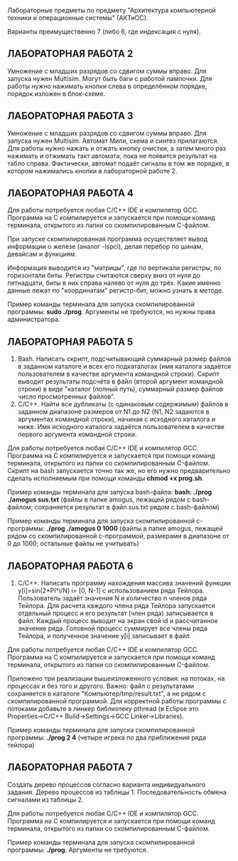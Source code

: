 Лабораторные предметы по предмету "Архитектура компьютерной техники и операционные системы" (АКТиОС).

Варианты преимущественно 7 (либо 6, где индексация с нуля).

<h2> ЛАБОРАТОРНАЯ РАБОТА 2 </h2> 

Умножение с младших разрядов со сдвигом суммы вправо. Для запуска нужен Multisim. Могут быть баги с работой лампочки. Для работы нужно нажимать кнопки слева в определённом порядке, порядок изложен в блок-схеме.

<h2> ЛАБОРАТОРНАЯ РАБОТА 3 </h2> 

Умножение с младших разрядов со сдвигом суммы вправо. Для запуска нужен Multisim. Автомат Мили, схема и синтез прилагаются. Для работы нужно нажать и отжать кнопку очистки, а затем много раз нажимать и отжимать такт автомата, пока не появится результат на табло справа. Фактически, автомат подаёт сигналы в том же порядке, в котором нажимались кнопки в лабораторной работе 2.

<h2> ЛАБОРАТОРНАЯ РАБОТА 4 </h2> 

Для работы потребуется любая C/C++ IDE и компилятор GCC. Программа на C компилируется и запускается при помощи команд терминала, открытого из папки со скомпилированным C-файлом. 

При запуске скомпилированная программа осуществляет вывод информации о железе (аналог -lspci), делая перебор по шинам, девайсам и функциям. 

Информация выводится из "матрицы", где по вертикали регистры, по горизонтали биты. Регистры считаются сверху вниз от нуля до пятнадцати, биты в них справа налево от нуля до трёх. Какие именно данные лежат по "координатам" регистр-бит, можно узнать в методе.

Пример команды терминала для запуска скомпилированной программы: **sudo ./prog**. Аргументы не требуются, но нужны права администратора.

<h2> ЛАБОРАТОРНАЯ РАБОТА 5 </h2> 

1. Bash. Написать скрипт, подсчитывающий суммарный размер файлов в заданном каталоге и всех его подкаталогах (имя каталога задаётся пользователем в качестве аргумента командной строки). Скрипт выводит результаты подсчёта в файл (второй аргумент командной строки) в виде "каталог (полный путь), суммарный размер файлов число просмотренных файлов".
2. C/C++. Найти все дубликаты (с одинаковым содержимым) файлов в заданном диапазоне размеров от N1 до N2 (N1, N2 задаются в аргументах командной строки), начиная с исходного каталога и ниже. Имя исходного каталога задаётся пользователем в качестве первого аргумента командной строки.  

Для работы потребуется любая C/C++ IDE и компилятор GCC. Программа на C компилируется и запускается при помощи команд терминала, открытого из папки со скомпилированным C-файлом. Скрипт на bash запускается точно так же, но его нужно предварительно сделать исполняемым при помощи команды **chmod +x prog.sh**.

Пример команды терминала для запуска bash-файла: **bash: ./prog ./amogus sus.txt** (файлы в папке amogus, лежащей рядом с bash-файлом; сохраняется результат в файл sus.txt рядом с bash-файлом)

Пример команды терминала для запуска скомпилированной c-программы: **./prog ./amogus 0 1000** (файлы в папке amogus, лежащей рядом со скомпилированной c-программой, размерами в диапазоне от 0 до 1000; остальные файлы не учитывать)

<h2> ЛАБОРАТОРНАЯ РАБОТА 6 </h2> 

1. C/C++. Написать программу нахождения массива значений функции y[i]=sin(2\*PI\*i/N) i= [0, N-1] с использованием ряда Тейлора. Пользователь задаёт значения N и количество n членов ряда Тейлора. Для расчета каждого члена ряда Тейлора запускается отдельный процесс и его результат (член ряда) записывается в файл. Каждый процесс выводит на экран свой id и рассчитанное значение ряда. Головной процесс суммирует все члены ряда Тейлора, и полученное значение y[i] записывает в файл.

Для работы потребуется любая C/C++ IDE и компилятор GCC. Программа на C компилируется и запускается при помощи команд терминала, открытого из папки со скомпилированным C-файлом. 

Приложено три реализации вышеизложенного условия: на потоках, на процессах и без того и другого. Важно: файл с результатами сохраняется в каталоге "Компьютер/tmp/result.txt", а не рядом с скомпилированной программой. Для корректной работы программы с потоками добавьте в линкер библиотеку pthread (в Eclipse это Properties->C/C++ Build->Settings->GCC Linker->Libraries).

Пример команды терминала для запуска скомпилированной программы: **./prog 2 4** (четыре игрека по два приближения ряда тейлора)

<h2> ЛАБОРАТОРНАЯ РАБОТА 7 </h2> 

Создать дерево процессов согласно варианта индивидуального задания. Дерево процессов из таблицы 1. Последовательность обмена сигналами из таблицы 2.

Для работы потребуется любая C/C++ IDE и компилятор GCC. Программа на C компилируется и запускается при помощи команд терминала, открытого из папки со скомпилированным C-файлом. 

Пример команды терминала для запуска скомпилированной программы: **./prog**. Аргументы не требуются.
